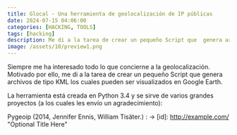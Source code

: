 ```yaml
---
title: Glocal - Una herramienta de geolocalización de IP públicas
date: 2024-07-15 04:06:00 
categories: [HACKING, TOOLS]
tags: [hacking]
description: Me di a la tarea de crear un pequeño Script que  genera archivos de tipo KML los cuales pueden ser visualizados en Google Earth.
image: /assets/10/preview1.png
---
```




Siempre me ha interesado todo lo que concierne a la geolocalización. Motivado por ello, me di a la tarea de crear un pequeño Script que  genera archivos de tipo KML los cuales pueden ser visualizados en Google Earth.

La herramienta está creada en Python 3.4 y se sirve de varios grandes proyectos (a los cuales les envío un agradecimiento):

Pygeoip (2014, Jennifer Ennis, William Tisäter.) : -> [id]: http://example.com/  "Optional Title Here"
